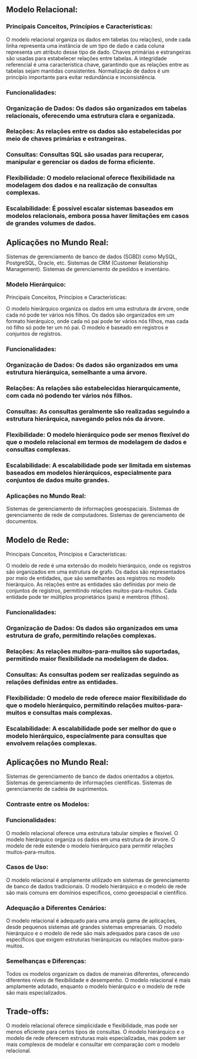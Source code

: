 ## Modelo Relacional:

### Principais Conceitos, Princípios e Características:

O modelo relacional organiza os dados em tabelas (ou relações), onde cada linha representa uma instância de um tipo de dado e cada coluna representa um atributo desse tipo de dado.
Chaves primárias e estrangeiras são usadas para estabelecer relações entre tabelas.
A integridade referencial é uma característica chave, garantindo que as relações entre as tabelas sejam mantidas consistentes.
Normalização de dados é um princípio importante para evitar redundância e inconsistência.

### Funcionalidades:

### Organização de Dados: Os dados são organizados em tabelas relacionais, oferecendo uma estrutura clara e organizada.

### Relações: As relações entre os dados são estabelecidas por meio de chaves primárias e estrangeiras.

### Consultas: Consultas SQL são usadas para recuperar, manipular e gerenciar os dados de forma eficiente.

### Flexibilidade: O modelo relacional oferece flexibilidade na modelagem dos dados e na realização de consultas complexas.

### Escalabilidade: É possível escalar sistemas baseados em modelos relacionais, embora possa haver limitações em casos de grandes volumes de dados.

## Aplicações no Mundo Real:

Sistemas de gerenciamento de banco de dados (SGBD) como MySQL, PostgreSQL, Oracle, etc.
Sistemas de CRM (Customer Relationship Management).
Sistemas de gerenciamento de pedidos e inventário.

### Modelo Hierárquico:

Principais Conceitos, Princípios e Características:

O modelo hierárquico organiza os dados em uma estrutura de árvore, onde cada nó pode ter vários nós filhos.
Os dados são organizados em um formato hierárquico, onde cada nó pai pode ter vários nós filhos, mas cada nó filho só pode ter um nó pai.
O modelo é baseado em registros e conjuntos de registros.

### Funcionalidades:

### Organização de Dados: Os dados são organizados em uma estrutura hierárquica, semelhante a uma árvore.

### Relações: As relações são estabelecidas hierarquicamente, com cada nó podendo ter vários nós filhos.

### Consultas: As consultas geralmente são realizadas seguindo a estrutura hierárquica, navegando pelos nós da árvore.

### Flexibilidade: O modelo hierárquico pode ser menos flexível do que o modelo relacional em termos de modelagem de dados e consultas complexas.

### Escalabilidade: A escalabilidade pode ser limitada em sistemas baseados em modelos hierárquicos, especialmente para conjuntos de dados muito grandes.

### Aplicações no Mundo Real:

Sistemas de gerenciamento de informações geoespaciais.
Sistemas de gerenciamento de rede de computadores.
Sistemas de gerenciamento de documentos.

## Modelo de Rede:

Principais Conceitos, Princípios e Características:

O modelo de rede é uma extensão do modelo hierárquico, onde os registros são organizados em uma estrutura de grafo.
Os dados são representados por meio de entidades, que são semelhantes aos registros no modelo hierárquico.
As relações entre as entidades são definidas por meio de conjuntos de registros, permitindo relações muitos-para-muitos.
Cada entidade pode ter múltiplos proprietários (pais) e membros (filhos).

### Funcionalidades:

### Organização de Dados: Os dados são organizados em uma estrutura de grafo, permitindo relações complexas.

### Relações: As relações muitos-para-muitos são suportadas, permitindo maior flexibilidade na modelagem de dados.

### Consultas: As consultas podem ser realizadas seguindo as relações definidas entre as entidades.

### Flexibilidade: O modelo de rede oferece maior flexibilidade do que o modelo hierárquico, permitindo relações muitos-para-muitos e consultas mais complexas.

### Escalabilidade: A escalabilidade pode ser melhor do que o modelo hierárquico, especialmente para consultas que envolvem relações complexas.

## Aplicações no Mundo Real:

Sistemas de gerenciamento de banco de dados orientados a objetos.
Sistemas de gerenciamento de informações científicas.
Sistemas de gerenciamento de cadeia de suprimentos.

### Contraste entre os Modelos:

### Funcionalidades:

O modelo relacional oferece uma estrutura tabular simples e flexível.
O modelo hierárquico organiza os dados em uma estrutura de árvore.
O modelo de rede estende o modelo hierárquico para permitir relações muitos-para-muitos.

### Casos de Uso:

O modelo relacional é amplamente utilizado em sistemas de gerenciamento de banco de dados tradicionais.
O modelo hierárquico e o modelo de rede são mais comuns em domínios específicos, como geoespacial e científico.

### Adequação a Diferentes Cenários:

O modelo relacional é adequado para uma ampla gama de aplicações, desde pequenos sistemas até grandes sistemas empresariais.
O modelo hierárquico e o modelo de rede são mais adequados para casos de uso específicos que exigem estruturas hierárquicas ou relações muitos-para-muitos.

### Semelhanças e Diferenças:

Todos os modelos organizam os dados de maneiras diferentes, oferecendo diferentes níveis de flexibilidade e desempenho.
O modelo relacional é mais amplamente adotado, enquanto o modelo hierárquico e o modelo de rede são mais especializados.

## Trade-offs:

O modelo relacional oferece simplicidade e flexibilidade, mas pode ser menos eficiente para certos tipos de consultas.
O modelo hierárquico e o modelo de rede oferecem estruturas mais especializadas, mas podem ser mais complexos de modelar e consultar em comparação com o modelo relacional.
